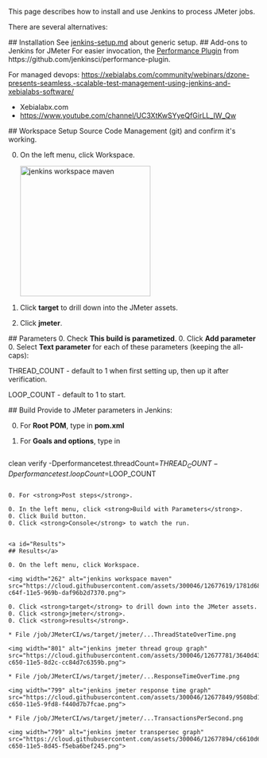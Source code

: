 This page describes how to install and use Jenkins to process JMeter jobs.

There are several alternatives:




<a id="Installation">
## Installation</a>
See <a href="jenkins-setup.md">jenkins-setup.md</a> about generic setup.


<a id="JenkinsAddons">
## Add-ons to Jenkins for JMeter</a>
For easier invocation, the
<a target="_blank" href="https://wiki.jenkins-ci.org/display/JENKINS/Performance+Plugin">
Performance Plugin</a> from https://github.com/jenkinsci/performance-plugin.

For managed devops:
https://xebialabs.com/community/webinars/dzone-presents-seamless,-scalable-test-management-using-jenkins-and-xebialabs-software/

   * Xebialabx.com
   * https://www.youtube.com/channel/UC3XtKwSYyeQfGirLL_IW_Qw

<a id="Workspace">
## Workspace</a>
Setup Source Code Management (git) and confirm it's working.

0. On the left menu, click Workspace.

   <img width="262" alt="jenkins workspace maven" 
   src="https://cloud.githubusercontent.com/assets/300046/12677619/1781d68e-c64f-11e5-969b-daf96b2d7370.png">

0. Click <strong>target</strong> to drill down into the JMeter assets.
0. Click <strong>jmeter</strong>.


<a id="Parameters">
## Parameters</a>
0. Check <strong>This build is parametized</strong>.
0. Click <strong>Add parameter</strong> 
0. Select <strong>Text parameter</strong> for each of these parameters (keeping the all-caps):

   THREAD_COUNT - default to 1 when first setting up, then up it after verification.
   
   LOOP_COUNT - default to 1 to start.
   
<a id="Build">
## Build</a>
Provide to JMeter parameters in Jenkins:

0. For <strong>Root POM</strong>, type in <strong>pom.xml</strong>
0. For <strong>Goals and options</strong>, type in

   ```
clean verify -Dperformancetest.threadCount=$THREAD_COUNT -Dperformancetest.loopCount=$LOOP_COUNT
   ```

0. For <strong>Post steps</strong>.

0. In the left menu, click <strong>Build with Parameters</strong>.
0. Click Build button.
0. Click <strong>Console</strong> to watch the run.


<a id="Results">
## Results</a>

0. On the left menu, click Workspace.

   <img width="262" alt="jenkins workspace maven" 
   src="https://cloud.githubusercontent.com/assets/300046/12677619/1781d68e-c64f-11e5-969b-daf96b2d7370.png">

0. Click <strong>target</strong> to drill down into the JMeter assets.
0. Click <strong>jmeter</strong>.
0. Click <strong>results</strong>.

   * File /job/JMeterCI/ws/target/jmeter/...ThreadStateOverTime.png 
   
   <img width="801" alt="jenkins jmeter thread group graph" src="https://cloud.githubusercontent.com/assets/300046/12677781/3640d43e-c650-11e5-8d2c-cc84d7c6359b.png">
   
   * File /job/JMeterCI/ws/target/jmeter/...ResponseTimeOverTime.png
   
   <img width="799" alt="jenkins jmeter response time graph" src="https://cloud.githubusercontent.com/assets/300046/12677849/9508bd10-c650-11e5-9fd8-f440d7b7fcae.png">
   
   * File /job/JMeterCI/ws/target/jmeter/...TransactionsPerSecond.png
   
   <img width="799" alt="jenkins jmeter transpersec graph" src="https://cloud.githubusercontent.com/assets/300046/12677894/c6610d68-c650-11e5-8d45-f5eba6bef245.png">

